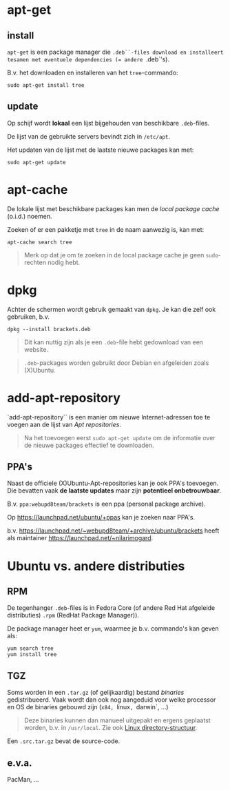 # apt-get

## install

`apt-get` is een package manager die `.deb``-files download en installeert tesamen met eventuele dependencies (= andere `.deb`'s).

B.v. het downloaden en installeren van het `tree`-commando:

```
sudo apt-get install tree
```

## update

Op schijf wordt **lokaal** een lijst bijgehouden van beschikbare `.deb`-files.

De lijst van de gebruikte servers bevindt zich in `/etc/apt`.

Het updaten van de lijst met de laatste nieuwe packages kan met:

```
sudo apt-get update
```

# apt-cache

De lokale lijst met beschikbare packages kan men de *local package cache* (o.i.d.) noemen.

Zoeken of er een pakketje met `tree` in de naam aanwezig is, kan met:

```
apt-cache search tree
```

> Merk op dat je om te zoeken in de local package cache je geen `sudo`-rechten nodig hebt.

# dpkg

Achter de schermen wordt gebruik gemaakt van `dpkg`. Je kan die zelf ook gebruiken, b.v.

```
dpkg --install brackets.deb
```

> Dit kan nuttig zijn als je een `.deb`-file hebt gedownload van een website.

> `.deb`-packages worden gebruikt door Debian en afgeleiden zoals (X)Ubuntu.

# add-apt-repository

`add-apt-repository`` is een manier om nieuwe Internet-adressen toe te voegen aan de lijst van *Apt repositories*.

> Na het toevoegen eerst `sudo apt-get update` om de informatie over de nieuwe packages effectief te downloaden.

## PPA's

Naast de officiele (X)Ubuntu-Apt-repositories kan je ook PPA's toevoegen.
Die bevatten vaak **de laatste updates** maar zijn **potentieel onbetrouwbaar**.

B.v. `ppa:webupd8team/brackets` is een ppa (personal package archive).

Op https://launchpad.net/ubuntu/+ppas kan je zoeken naar PPA's.

b.v. https://launchpad.net/~webupd8team/+archive/ubuntu/brackets heeft als maintainer
https://launchpad.net/~nilarimogard.


# Ubuntu vs. andere distributies

## RPM

De tegenhanger `.deb`-files is in Fedora Core (of andere Red Hat afgeleide distributies) `.rpm` (RedHat Package Manager)).

De package manager heet er `yum`, waarmee je b.v. commando's kan geven als:

```
yum search tree
yum install tree
```

## TGZ

Soms worden in een `.tar.gz` (of gelijkaardig) bestand *binaries* gedistribueerd. Vaak wordt dan ook nog aangeduid voor welke processor en OS de binaries gebouwd zijn (`x84, `linux`, `darwin`, ...)

> Deze binaries kunnen dan manueel uitgepakt en ergens geplaatst worden, b.v. in `/usr/local`. Zie ook [Linux directory-structuur](Linux/Directories.md).

Een `.src.tar.gz` bevat de source-code.

## e.v.a.

PacMan, ...

